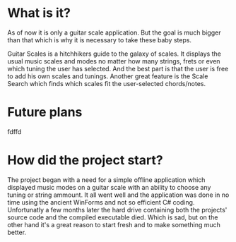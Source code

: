 # What is it?
As of now it is only a guitar scale application. But the goal is much bigger than that which is why it is necessary to take these baby steps. 

Guitar Scales is a hitchhikers guide to the galaxy of scales. It displays the usual music scales and modes no matter how many strings, frets or even which tuning the user has selected. And the best part is that the user is free to add his own scales and tunings.
Another great feature is the Scale Search which finds which scales fit the user-selected chords/notes.

# Future plans
fdffd

# How did the project start?
The project began with a need for a simple offline application which displayed music modes on a guitar scale with an ability to choose any tuning or string ammount.
It all went well and the application was done in no time using the ancient WinForms and not so efficient C# coding.
Unfortunatly a few months later the hard drive containing both the projects' source code and the compiled executable died.
Which is sad, but on the other hand it's a great reason to start fresh and to make something much better.

